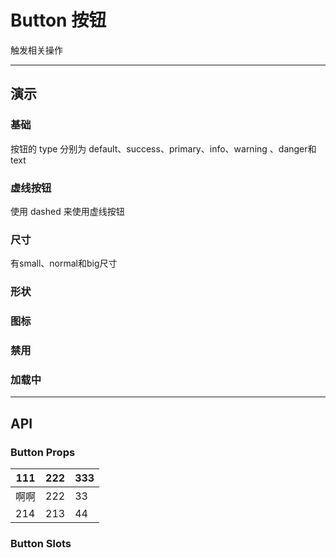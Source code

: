 <script setup lang="ts">
import BaseDemo from './baseDemo.vue'
import SizeDemo from './sizeDemo.vue'
import DashedDemo from './dashedDemo.vue'
</script>

# Button 按钮

触发相关操作

---

## 演示

### 基础

按钮的 type 分别为 default、success、primary、info、warning 、danger和text

<show-box comp-name="button" demo-name="baseDemo">
  <BaseDemo/>
</show-box>


### 虚线按钮

使用 dashed 来使用虚线按钮
<show-box comp-name="button" demo-name="dashedDemo">
  <DashedDemo/>
</show-box>

### 尺寸

有small、normal和big尺寸
<show-box comp-name="button" demo-name="sizeDemo">
  <SizeDemo/>
</show-box>
### 形状

### 图标

### 禁用

### 加载中

---

## API

### Button Props

| **111** | **222** | **333** |
| ------- | ------- | ------- |
| 啊啊    | 222     | 33      |
| 214     | 213     | 44      |

### Button Slots
